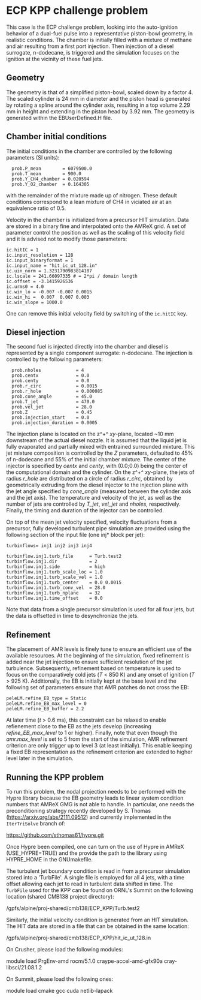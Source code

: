 # ECP KPP challenge problem

This case is the ECP challenge problem, looking into the auto-ignition behavior of
a dual-fuel pulse into a representative piston-bowl geometry, in  realistic conditions.
The chamber is initially filled with a mixture of methane and air resulting from a
first port injection. Then injection of a diesel surrogate, n-dodecane, is triggered
and the simulation focuses on the ignition at the vicinity of these fuel jets.

## Geometry

The geometry is that of a simplified piston-bowl, scaled down by a factor 4. The scaled
cylinder is 24 mm in diameter and the piston head is generated by rotating a spline around
the cylinder axis, resulting in a top volume 2.29 mm in height and extending in the piston
head by 3.92 mm. The geometry is generated within the EBUserDefined.H file.

## Chamber initial conditions

The initial conditions in the chamber are controlled by the following parameters (SI units):
```
  prob.P_mean        = 6079500.0
  prob.T_mean        = 900.0
  prob.Y_CH4_chamber = 0.020594
  prob.Y_O2_chamber  = 0.164305
```
with the remainder of the mixture made up of nitrogen. These default conditions correspond to a lean
mixture of CH4 in viciated air at an equivalence ratio of 0.5.

Velocity in the chamber is initialized from a precursor HIT simulation. Data are stored in a binary
fine and interpolated onto the AMReX grid. A set of parameter control the position as well as the
scaling of this velocity field and it is advised not to modify those parameters:

```
ic.hitIC = 1
ic.input_resolution = 128
ic.input_binaryformat = 1
ic.input_name = "hit_ic_ut_128.in"
ic.uin_norm = 1.3231790983814187
ic.lscale = 241.66097335 # = 2*pi / domain length
ic.offset = -3.1415926536
ic.urms0 = 4.0
ic.win_lo = -0.007 -0.007 0.0015
ic.win_hi =  0.007  0.007 0.003
ic.win_slope = 1000.0
```

One can remove this initial velocity field by switching of the `ic.hitIC` key.

## Diesel injection

The second fuel is injected directly into the chamber and diesel is represented by a single component
surrogate: n-dodecane. The injection is controlled by the following parameters:

```
  prob.nholes             = 4
  prob.centx              = 0.0
  prob.centy              = 0.0
  prob.r_circ             = 0.0015
  prob.r_hole             = 0.000085
  prob.cone_angle         = 45.0
  prob.T_jet              = 470.0
  prob.vel_jet            = 28.0
  prob.Z                  = 0.45
  prob.injection_start    = 0.0
  prob.injection_duration = 0.0005
```

The injection plane is located on the z^+^ *xy*-plane, located ~10 mm downstream of the actual diesel nozzle.
It is assumed that the liquid jet is fully evaporated and partially mixed with entrained surrounded mixture.
This jet mixture composition is controlled by the *Z* parameters, defaulted to 45% of n-dodecane and 55% of
the initial chamber mixture.
The center of the injector is specified by *centx* and *centy*, with (0.0;0.0) being the center of the
computational domain and the cylinder. On the z^+^ *xy*-plane, the jets of radius *r_hole* are distributed
on a circle of radius *r_circ*, obtained by geometrically extruding from the diesel injector to the injection
plane with the jet angle specified by *cone_angle* (measured between the cylinder axis and the jet axis).
The temperature and velocity of the jet, as well as the number of jets are controlled by *T_jet*, *vel_jet* and
*nholes*, respectively.
Finally, the timing and duration of the injector can be controlled.

On top of the mean jet velocity specified, velocity fluctuations from a precursor, fully developed turbulent pipe
simulation are provided using the following section of the input file (one inj* block per jet):

```
turbinflows= inj1 inj2 inj3 inj4

turbinflow.inj1.turb_file      = Turb.test2
turbinflow.inj1.dir            = 2
turbinflow.inj1.side           = high
turbinflow.inj1.turb_scale_loc = 1.0
turbinflow.inj1.turb_scale_vel = 1.0
turbinflow.inj1.turb_center    = 0.0 0.0015
turbinflow.inj1.turb_conv_vel  = 28.0
turbinflow.inj1.turb_nplane    = 32
turbinflow.inj1.time_offset    = 0.0
```

Note that data from a single precursor simulation is used for all four jets, but the data is offsetted in time to
desynchronize the jets.

## Refinement

The placement of AMR levels is finely tune to ensure an efficient use of the available resources.
At the beginning of the simulation, fixed refinement is added near the jet injection to ensure
sufficient resolution of the jet turbulence. Subsequently, refinement based on temperature is used
to focus on the comparatively cold jets (*T* < 850 K) and any onset of ignition (*T* > 925 K).
Additionally, the EB is initially kept at the base level and the following set of parameters
ensure that AMR patches do not cross the EB:

```
peleLM.refine_EB_type = Static
peleLM.refine_EB_max_level = 0
peleLM.refine_EB_buffer = 2.2
```

At later time (*t* > 0.6 ms), this constraint can be relaxed to enable refienement close to the EB
as the jets develop (increasing *refine\_EB\_max\_level* to 1 or higher).
Finally, note that even though the *amr.max\_level* is set to 5 from the start of the simulation,
AMR refinement criterion are only trigger up to level 3 (at least initially). This enable keeping
a fixed EB representation as the refinement criterion are extended to higher level later in the
simulation.

## Running the KPP problem

To run this problem, the nodal projection needs to be performed with the Hypre library because the
EB geometry leads to linear system condition numbers that AMReX GMG is not able to handle.
In particular, one needs the preconditioning strategy recently developed by S. Thomas (https://arxiv.org/abs/2111.09512)
and currently implemented in the `IterTriSolve` branch of:

https://github.com/sthomas61/hypre.git

Once Hypre been compiled, one can turn on the use of Hypre in AMReX (USE_HYPRE=TRUE) and the provide the path to
the library using HYPRE_HOME in the GNUmakefile.

The turbulent jet boundary condition is read in from a precursor simulation stored into a 'TurbFile'. A single file is
employed for all 4 jets, with a time offset allowing each jet to read in turbulent data shifted in time. The `TurbFile`
used for the KPP can be found on ORNL's Summit on the following location (shared CMB138 project directory):

/gpfs/alpine/proj-shared/cmb138/ECP_KPP/Turb.test2

Similarly, the initial velocity condition is generated from an HIT simulation. The HIT data are stored in a file
that can be obtained in the same location:

/gpfs/alpine/proj-shared/cmb138/ECP_KPP/hit_ic_ut_128.in

On Crusher, please load the following modules:

module load PrgEnv-amd rocm/5.1.0 craype-accel-amd-gfx90a cray-libsci/21.08.1.2

On Summit, please load the following ones:

module load cmake gcc cuda netlib-lapack
